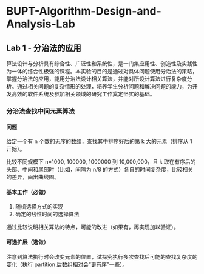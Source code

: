 # BUPT-Algorithm-Design-and-Analysis-Lab

## Lab 1 - 分治法的应用

算法设计与分析具有综合性、广泛性和系统性，是一门集应用性、创造性及实践性为一体的综合性极强的课程。本实验的目的是通过对具体问题使用分治法的策略，掌握分治法的应用，能用分治法设计相关算法，并能对所设计算法进行复杂度分析。通过相关问题的复杂情形的处理，培养学生分析问题和解决问题的能力，为开发高效的软件系统及参加相关领域的研究工作奠定坚实的基础。

### 分治法查找中间元素算法

#### 问题

给定一个有 n 个数的无序的数组，查找其中排序好后的第 k 大的元素（排序从 1 开始）。

比较不同规模下 n=1000, 100000, 1000000 到 10,000,000，且 k 取在有序后的头部、中间和尾部时（比如，间隔为 n/8 的方式）各自的时间复杂度，比较相关的差异，画出曲线图。

#### 基本工作（必做）

1. 随机选择方式的实现
2. 确定的线性时间的选择算法  

通过比较说明相关算法的特点，可能的改进（如果有，再实现加以验证）。

#### 可选扩展（选做）
注意到算法执行时会改变元素的位置，试探究执行多次查找后可能的查找复杂度的变化（执行 partition 后数组相对会“更有序”一些）。
